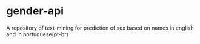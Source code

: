 # gender-api
A repository of text-mining for prediction of sex based on names in english and in portuguese(pt-br)
